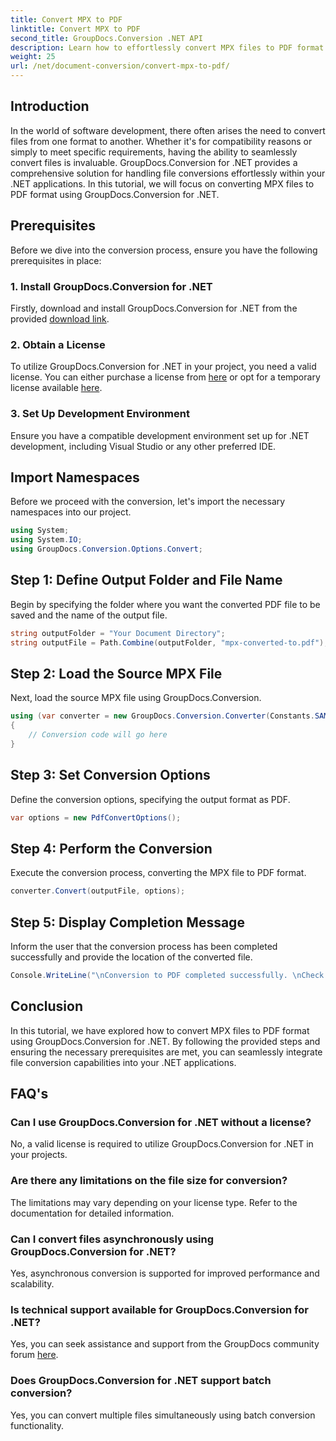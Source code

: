 ```yaml
---
title: Convert MPX to PDF
linktitle: Convert MPX to PDF
second_title: GroupDocs.Conversion .NET API
description: Learn how to effortlessly convert MPX files to PDF format using GroupDocs.Conversion for .NET. Follow our step-by-step guide.
weight: 25
url: /net/document-conversion/convert-mpx-to-pdf/
---
```

## Introduction
In the world of software development, there often arises the need to convert files from one format to another. Whether it's for compatibility reasons or simply to meet specific requirements, having the ability to seamlessly convert files is invaluable. GroupDocs.Conversion for .NET provides a comprehensive solution for handling file conversions effortlessly within your .NET applications. In this tutorial, we will focus on converting MPX files to PDF format using GroupDocs.Conversion for .NET.
## Prerequisites
Before we dive into the conversion process, ensure you have the following prerequisites in place:
### 1. Install GroupDocs.Conversion for .NET
Firstly, download and install GroupDocs.Conversion for .NET from the provided [download link](https://releases.groupdocs.com/conversion/net/).
### 2. Obtain a License
To utilize GroupDocs.Conversion for .NET in your project, you need a valid license. You can either purchase a license from [here](https://purchase.groupdocs.com/buy) or opt for a temporary license available [here](https://purchase.groupdocs.com/temporary-license/).
### 3. Set Up Development Environment
Ensure you have a compatible development environment set up for .NET development, including Visual Studio or any other preferred IDE.

## Import Namespaces
Before we proceed with the conversion, let's import the necessary namespaces into our project.
```csharp
using System;
using System.IO;
using GroupDocs.Conversion.Options.Convert;
```
## Step 1: Define Output Folder and File Name
Begin by specifying the folder where you want the converted PDF file to be saved and the name of the output file.
```csharp
string outputFolder = "Your Document Directory";
string outputFile = Path.Combine(outputFolder, "mpx-converted-to.pdf");
```
## Step 2: Load the Source MPX File
Next, load the source MPX file using GroupDocs.Conversion.
```csharp
using (var converter = new GroupDocs.Conversion.Converter(Constants.SAMPLE_MPX))
{
    // Conversion code will go here
}
```
## Step 3: Set Conversion Options
Define the conversion options, specifying the output format as PDF.
```csharp
var options = new PdfConvertOptions();
```
## Step 4: Perform the Conversion
Execute the conversion process, converting the MPX file to PDF format.
```csharp
converter.Convert(outputFile, options);
```
## Step 5: Display Completion Message
Inform the user that the conversion process has been completed successfully and provide the location of the converted file.
```csharp
Console.WriteLine("\nConversion to PDF completed successfully. \nCheck output in {0}", outputFolder);
```

## Conclusion
In this tutorial, we have explored how to convert MPX files to PDF format using GroupDocs.Conversion for .NET. By following the provided steps and ensuring the necessary prerequisites are met, you can seamlessly integrate file conversion capabilities into your .NET applications.
## FAQ's
### Can I use GroupDocs.Conversion for .NET without a license?
No, a valid license is required to utilize GroupDocs.Conversion for .NET in your projects.
### Are there any limitations on the file size for conversion?
The limitations may vary depending on your license type. Refer to the documentation for detailed information.
### Can I convert files asynchronously using GroupDocs.Conversion for .NET?
Yes, asynchronous conversion is supported for improved performance and scalability.
### Is technical support available for GroupDocs.Conversion for .NET?
Yes, you can seek assistance and support from the GroupDocs community forum [here](https://forum.groupdocs.com/c/conversion/11).
### Does GroupDocs.Conversion for .NET support batch conversion?
Yes, you can convert multiple files simultaneously using batch conversion functionality.
